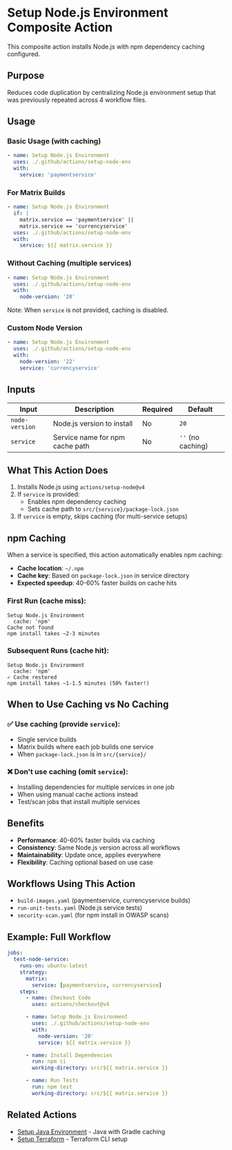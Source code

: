 # Setup Node.js Environment Composite Action

This composite action installs Node.js with npm dependency caching configured.

## Purpose

Reduces code duplication by centralizing Node.js environment setup that was previously repeated across 4 workflow files.

## Usage

### Basic Usage (with caching)

```yaml
- name: Setup Node.js Environment
  uses: ./.github/actions/setup-node-env
  with:
    service: 'paymentservice'
```

### For Matrix Builds

```yaml
- name: Setup Node.js Environment
  if: |
    matrix.service == 'paymentservice' ||
    matrix.service == 'currencyservice'
  uses: ./.github/actions/setup-node-env
  with:
    service: ${{ matrix.service }}
```

### Without Caching (multiple services)

```yaml
- name: Setup Node.js Environment
  uses: ./.github/actions/setup-node-env
  with:
    node-version: '20'
```

Note: When `service` is not provided, caching is disabled.

### Custom Node Version

```yaml
- name: Setup Node.js Environment
  uses: ./.github/actions/setup-node-env
  with:
    node-version: '22'
    service: 'currencyservice'
```

## Inputs

| Input | Description | Required | Default |
|-------|-------------|----------|---------|
| `node-version` | Node.js version to install | No | `20` |
| `service` | Service name for npm cache path | No | `''` (no caching) |

## What This Action Does

1. Installs Node.js using `actions/setup-node@v4`
2. If `service` is provided:
   - Enables npm dependency caching
   - Sets cache path to `src/{service}/package-lock.json`
3. If `service` is empty, skips caching (for multi-service setups)

## npm Caching

When a service is specified, this action automatically enables npm caching:
- **Cache location**: `~/.npm`
- **Cache key**: Based on `package-lock.json` in service directory
- **Expected speedup**: 40-60% faster builds on cache hits

### First Run (cache miss):
```
Setup Node.js Environment
  cache: 'npm'
Cache not found
npm install takes ~2-3 minutes
```

### Subsequent Runs (cache hit):
```
Setup Node.js Environment
  cache: 'npm'
✓ Cache restored
npm install takes ~1-1.5 minutes (50% faster!)
```

## When to Use Caching vs No Caching

### ✅ Use caching (provide `service`):
- Single service builds
- Matrix builds where each job builds one service
- When `package-lock.json` is in `src/{service}/`

### ❌ Don't use caching (omit `service`):
- Installing dependencies for multiple services in one job
- When using manual cache actions instead
- Test/scan jobs that install multiple services

## Benefits

- **Performance**: 40-60% faster builds via caching
- **Consistency**: Same Node.js version across all workflows
- **Maintainability**: Update once, applies everywhere
- **Flexibility**: Caching optional based on use case

## Workflows Using This Action

- `build-images.yaml` (paymentservice, currencyservice builds)
- `run-unit-tests.yaml` (Node.js service tests)
- `security-scan.yaml` (for npm install in OWASP scans)

## Example: Full Workflow

```yaml
jobs:
  test-node-service:
    runs-on: ubuntu-latest
    strategy:
      matrix:
        service: [paymentservice, currencyservice]
    steps:
      - name: Checkout Code
        uses: actions/checkout@v4

      - name: Setup Node.js Environment
        uses: ./.github/actions/setup-node-env
        with:
          node-version: '20'
          service: ${{ matrix.service }}

      - name: Install Dependencies
        run: npm ci
        working-directory: src/${{ matrix.service }}

      - name: Run Tests
        run: npm test
        working-directory: src/${{ matrix.service }}
```

## Related Actions

- [Setup Java Environment](./../setup-java-env/README.md) - Java with Gradle caching
- [Setup Terraform](./../setup-terraform/README.md) - Terraform CLI setup
